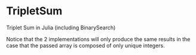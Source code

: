 # TripletSum
Triplet Sum in Julia (including BinarySearch)

Notice that the 2 implementations will only produce the same results in the case that the passed array is composed of only unique integers.
